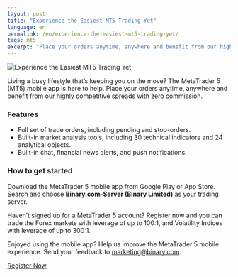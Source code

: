 ```yaml
---
layout: post
title: "Experience the Easiest MT5 Trading Yet"
language: en
permalink: /en/experience-the-easiest-mt5-trading-yet/
tags: mt5
excerpt: "Place your orders anytime, anywhere and benefit from our highly competitive spreads with zero commission..."
---
```

<p class="p--action"><img src="{{ 'assets//images/mt5-2.jpg' | prepend: SourceUrl }}" alt="Experience the Easiest MT5 Trading Yet"></p>

Living a busy lifestyle that’s keeping you on the move? The MetaTrader 5 (MT5) mobile app is here to help. Place your orders anytime, anywhere and benefit from our highly competitive spreads with zero commission.

### Features

<ul class="bullet">
<li>Full set of trade orders, including pending and stop-orders.</li>
<li>Built-in market analysis tools, including 30 technical indicators and 24 analytical objects.</li>
<li>Built-in chat, financial news alerts, and push notifications.</li>
</ul>

### How to get started

Download the MetaTrader 5 mobile app from Google Play or App Store. Search and choose <strong>Binary.com-Server (Binary Limited)</strong> as your trading server.

Haven’t signed up for a MetaTrader 5 account? Register now and you can trade the Forex markets with leverage of up to 100:1, and Volatility Indices with leverage of up to 300:1.

Enjoyed using the mobile app? Help us improve the MetaTrader 5 mobile experience. Send your feedback to <a href="mailto:marketing@binary.com">marketing@binary.com</a>.

<p class="p--action"><a class="button" href="http://info.binary.com/2eS4jJ3"><span>Register Now</span></a></p>




